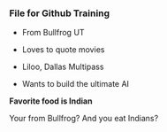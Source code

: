 ### File for Github Training

- From Bullfrog UT

- Loves to quote movies

- Liloo, Dallas Multipass 

- Wants to build the ultimate AI

**Favorite food is Indian** 

Your from Bullfrog? And you eat Indians?
